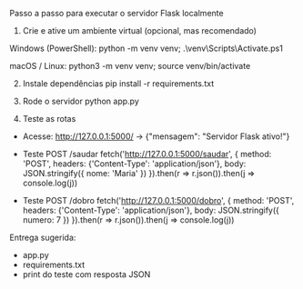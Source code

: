 Passo a passo para executar o servidor Flask localmente

1) Crie e ative um ambiente virtual (opcional, mas recomendado)

Windows (PowerShell):
python -m venv venv; .\venv\Scripts\Activate.ps1

macOS / Linux:
python3 -m venv venv; source venv/bin/activate

2) Instale dependências
pip install -r requirements.txt

3) Rode o servidor
python app.py

4) Teste as rotas
- Acesse: http://127.0.0.1:5000/ -> {"mensagem": "Servidor Flask ativo!"}

- Teste POST /saudar
fetch('http://127.0.0.1:5000/saudar', {
  method: 'POST',
  headers: {'Content-Type': 'application/json'},
  body: JSON.stringify({ nome: 'Maria' })
}).then(r => r.json()).then(j => console.log(j))

- Teste POST /dobro
fetch('http://127.0.0.1:5000/dobro', {
  method: 'POST',
  headers: {'Content-Type': 'application/json'},
  body: JSON.stringify({ numero: 7 })
}).then(r => r.json()).then(j => console.log(j))

Entrega sugerida:
- app.py
- requirements.txt
- print do teste com resposta JSON

